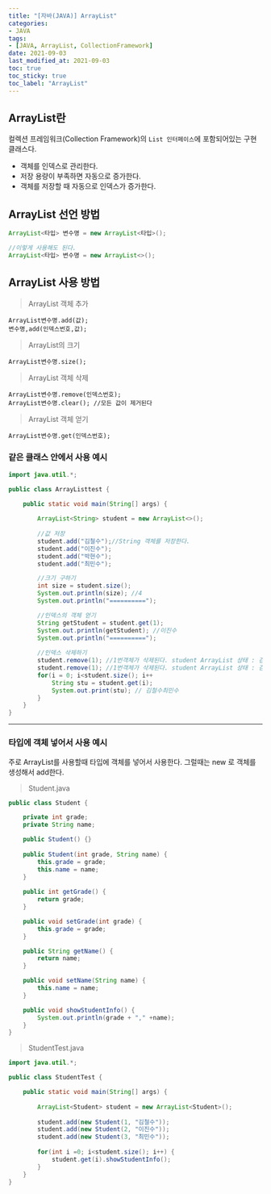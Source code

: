 ```yaml
---
title: "[자바(JAVA)] ArrayList"
categories:
- JAVA
tags: 
- [JAVA, ArrayList, CollectionFramework]
date: 2021-09-03
last_modified_at: 2021-09-03
toc: true
toc_sticky: true
toc_label: "ArrayList"
---
```


## ArrayList란

컬렉션 프레임워크(Collection Framework)의 `List 인터페이스`에 포함되어있는 구현클래스다.

- 객체를 인덱스로 관리한다.
- 저장 용량이 부족하면 자동으로 증가한다.
- 객체를 저장할 때 자동으로 인덱스가 증가한다.

## ArrayList 선언 방법

```java
ArrayList<타입> 변수명 = new ArrayList<타입>();

//이렇게 사용해도 된다.
ArrayList<타입> 변수명 = new ArrayList<>();
```

## ArrayList 사용 방법

> ArrayList 객체 추가

```
ArrayList변수명.add(값);
변수명,add(인덱스번호,값);
```

> ArrayList의 크기

```
ArrayList변수명.size();
```

> ArrayList 객체 삭제

```
ArrayList변수명.remove(인덱스번호);
ArrayList변수명.clear(); //모든 값이 제거된다
```

> ArrayList 객체 얻기

```
ArrayList변수명.get(인덱스번호);
```

### 같은 클래스 안에서 사용 예시

```java
import java.util.*;

public class ArrayListtest {

	public static void main(String[] args) {
		
		ArrayList<String> student = new ArrayList<>();
		
		//값 저장
		student.add("김철수");//String 객체를 저장한다.
		student.add("이진수");
		student.add("박현수");
		student.add("최민수");

		//크기 구하기
		int size = student.size();
		System.out.println(size); //4
		System.out.println("==========");

		//인덱스의 객체 얻기
		String getStudent = student.get(1);
		System.out.println(getStudent); //이진수
		System.out.println("==========");
		
		//인덱스 삭제하기
		student.remove(1); //1번객체가 삭제된다. student ArrayList 상태 : 김철수 박현수 최민수
		student.remove(1); //1번객체가 삭제된다. student ArrayList 상태 : 김철수 최민수
		for(i = 0; i<student.size(); i++
			String stu = student.get(i);
			System.out.print(stu); // 김철수최민수
		}
	}
}
```

* * *

### 타입에 객체 넣어서 사용 예시

주로 ArrayList를 사용할때 타입에 객체를 넣어서 사용한다. 그럴때는 new 로 객체를 생성해서 add한다.

> Student.java

```java
public class Student {

	private int grade;
	private String name;

	public Student() {}
	
	public Student(int grade, String name) {
		this.grade = grade;
		this.name = name;
	}
	
	public int getGrade() {
		return grade;
	}

	public void setGrade(int grade) {
		this.grade = grade;
	}

	public String getName() {
		return name;
	}

	public void setName(String name) {
		this.name = name;
	}

	public void showStudentInfo() {
		System.out.println(grade + "," +name);
	}
}
```

> StudentTest.java

```java
import java.util.*;

public class StudentTest {

	public static void main(String[] args) {
		
		ArrayList<Student> student = new ArrayList<Student>();
		
		student.add(new Student(1, "김철수"));
		student.add(new Student(2, "이진수"));
		student.add(new Student(3, "최민수"));
		
		for(int i =0; i<student.size(); i++) {
			student.get(i).showStudentInfo();
		}
	}
}
```

